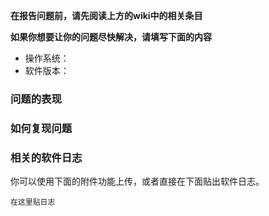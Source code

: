 **在报告问题前，请先阅读上方的wiki中的相关条目**

**如果你想要让你的问题尽快解决，请填写下面的内容**

* 操作系统：
* 软件版本：

### 问题的表现

### 如何复现问题

### 相关的软件日志
你可以使用下面的附件功能上传，或者直接在下面贴出软件日志。

```
在这里贴日志
```

